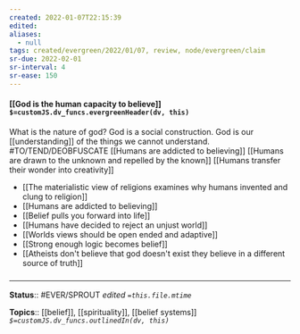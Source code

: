 ```yaml
---
created: 2022-01-07T22:15:39 
edited: 
aliases:
  - null
tags: created/evergreen/2022/01/07, review, node/evergreen/claim
sr-due: 2022-02-01
sr-interval: 4
sr-ease: 150
---
```


#### [[God is the human capacity to believe]] `$=customJS.dv_funcs.evergreenHeader(dv, this)`

What is the nature of god? God is a social construction. God is our [[understanding]] of the things we cannot understand. 
#TO/TEND/DEOBFUSCATE 
[[Humans are addicted to believing]]
[[Humans are drawn to the unknown and repelled by the known]]
[[Humans transfer their wonder into creativity]]

- [[The materialistic view of religions examines why humans invented and clung to religion]]
- [[Humans are addicted to believing]]
- [[Belief pulls you forward into life]]
- [[Humans have decided to reject an unjust world]]
- [[Worlds views should be open ended and adaptive]]
- [[Strong enough logic becomes belief]] 
- [[Atheists don't believe that god doesn't exist they believe in a different source of truth]]

### <hr class="footnote"/>

**Status**:: #EVER/SPROUT
*edited `=this.file.mtime`*

**Topics**:: [[belief]], [[spirituality]], [[belief systems]]
*`$=customJS.dv_funcs.outlinedIn(dv, this)`*
